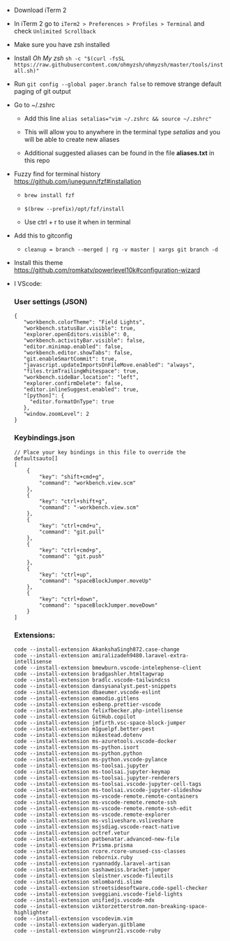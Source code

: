 * Download iTerm 2

* In iTerm 2 go to `iTerm2 > Preferences > Profiles > Terminal` and check `Unlimited Scrollback`

* Make sure you have zsh installed

* Install *Oh My zsh*
`sh -c "$(curl -fsSL https://raw.githubusercontent.com/ohmyzsh/ohmyzsh/master/tools/install.sh)"`

* Run `git config --global pager.branch false` to remove strange default paging of git output

* Go to ~/.zshrc

   - Add this line `alias setalias="vim ~/.zshrc && source ~/.zshrc"`
  
   - This will allow you to anywhere in the terminal type *setalias* and you will be able to create new aliases
   
   - Additional suggested aliases can be found in the file **aliases.txt** in this repo
   
* Fuzzy find for terminal history
   https://github.com/junegunn/fzf#installation

   - `brew install fzf`

   - `$(brew --prefix)/opt/fzf/install`
   
   - Use ctrl + r to use it when in terminal
   
 * Add this to gitconfig
   - `cleanup = branch --merged | rg -v master | xargs git branch -d` 

* Install this theme
   https://github.com/romkatv/powerlevel10k#configuration-wizard

* I VScode:
   ### User settings (JSON)
   ```
   {
      "workbench.colorTheme": "Field Lights",
      "workbench.statusBar.visible": true,
      "explorer.openEditors.visible": 0,
      "workbench.activityBar.visible": false,
      "editor.minimap.enabled": false,
      "workbench.editor.showTabs": false,
      "git.enableSmartCommit": true,
      "javascript.updateImportsOnFileMove.enabled": "always",
      "files.trimTrailingWhitespace": true,
      "workbench.sideBar.location": "left",
      "explorer.confirmDelete": false,
      "editor.inlineSuggest.enabled": true,
      "[python]": {
        "editor.formatOnType": true
      },
      "window.zoomLevel": 2
   }
   ```
   
   ### Keybindings.json
   ```
   // Place your key bindings in this file to override the defaultsauto[]
   [
       {
           "key": "shift+cmd+g",
           "command": "workbench.view.scm"
       },
       {
           "key": "ctrl+shift+g",
           "command": "-workbench.view.scm"
       },
       {
           "key": "ctrl+cmd+u",
           "command": "git.pull"
       },
       {
           "key": "ctrl+cmd+p",
           "command": "git.push"
       },
       {
           "key": "ctrl+up",
           "command": "spaceBlockJumper.moveUp"
       },
       {
           "key": "ctrl+down",
           "command": "spaceBlockJumper.moveDown"
       }
   ]

   ```
   
   
   ### Extensions:
   ```
   code --install-extension AkankshaSingh872.case-change
   code --install-extension amiralizadeh9480.laravel-extra-intellisense
   code --install-extension bmewburn.vscode-intelephense-client
   code --install-extension bradgashler.htmltagwrap
   code --install-extension bradlc.vscode-tailwindcss
   code --install-extension dansysanalyst.pest-snippets
   code --install-extension dbaeumer.vscode-eslint
   code --install-extension eamodio.gitlens
   code --install-extension esbenp.prettier-vscode
   code --install-extension felixfbecker.php-intellisense
   code --install-extension GitHub.copilot
   code --install-extension jmfirth.vsc-space-block-jumper
   code --install-extension m1guelpf.better-pest
   code --install-extension mikestead.dotenv
   code --install-extension ms-azuretools.vscode-docker
   code --install-extension ms-python.isort
   code --install-extension ms-python.python
   code --install-extension ms-python.vscode-pylance
   code --install-extension ms-toolsai.jupyter
   code --install-extension ms-toolsai.jupyter-keymap
   code --install-extension ms-toolsai.jupyter-renderers
   code --install-extension ms-toolsai.vscode-jupyter-cell-tags
   code --install-extension ms-toolsai.vscode-jupyter-slideshow
   code --install-extension ms-vscode-remote.remote-containers
   code --install-extension ms-vscode-remote.remote-ssh
   code --install-extension ms-vscode-remote.remote-ssh-edit
   code --install-extension ms-vscode.remote-explorer
   code --install-extension ms-vsliveshare.vsliveshare
   code --install-extension msjsdiag.vscode-react-native
   code --install-extension octref.vetur
   code --install-extension patbenatar.advanced-new-file
   code --install-extension Prisma.prisma
   code --install-extension rcore.rcore-unused-css-classes
   code --install-extension rebornix.ruby
   code --install-extension ryannaddy.laravel-artisan
   code --install-extension sashaweiss.bracket-jumper
   code --install-extension sleistner.vscode-fileutils
   code --install-extension smlombardi.slime
   code --install-extension streetsidesoftware.code-spell-checker
   code --install-extension sveggiani.vscode-field-lights
   code --install-extension unifiedjs.vscode-mdx
   code --install-extension viktorzetterstrom.non-breaking-space-highlighter
   code --install-extension vscodevim.vim
   code --install-extension waderyan.gitblame
   code --install-extension wingrunr21.vscode-ruby
   ```
